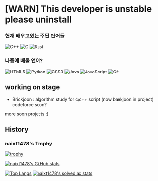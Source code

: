 [WARN] This developer is unstable please uninstall
=====

### 현재 배우고있는 주된 언어들 

<img alt="C++" src="https://img.shields.io/badge/C++-%2300599C.svg?style=for-the-badge&logo=c%2B%2B&logoColor=white&labelColor=black&color=black"/> <img alt="C" src="https://img.shields.io/badge/c-%2300599C.svg?style=for-the-badge&logo=c&logoColor=white&labelColor=black&color=black"/> ![Rust](https://img.shields.io/badge/rust-%23000000.svg?style=for-the-badge&logo=rust&logoColor=white)

### 나중에 배울 언어?

<img alt="HTML5" src="https://img.shields.io/badge/html5-%23E34F26.svg?style=for-the-badge&logo=html5&logoColor=white&labelColor=black&color=black"/> <img alt="Python" src="https://img.shields.io/badge/python-%2314354C.svg?style=for-the-badge&logo=python&logoColor=white&labelColor=black&color=black"/> <img alt="CSS3" src="https://img.shields.io/badge/css3-%231572B6.svg?style=for-the-badge&logo=css3&logoColor=white&labelColor=black&color=black"/> <img alt="Java" src="https://img.shields.io/badge/java-%23ED8B00.svg?style=for-the-badge&logo=java&logoColor=white&labelColor=black&color=black"/> <img alt="JavaScript" src="https://img.shields.io/badge/javascript-%23323330.svg?style=for-the-badge&logo=javascript&logoColor=white&labelColor=black&color=black"/> <img alt="C#" src="https://img.shields.io/badge/c%23-%23239120.svg?style=for-the-badge&logo=c-sharp&logoColor=white&labelColor=black&color=black"/>

working on stage
---
- Brickjoon : algorithm study for c/c++ script (now baekjoon in project) codeforce soon?

more soon projects :)

History
---
###  naixt1478's Trophy

[![trophy](https://github-profile-trophy.vercel.app/?username=naixt1478&theme=gruvbox&no-bg=true&column=5&no-frame=true)](https://github.com/ryo-ma/github-profile-trophy)

[![naixt1478's GitHub stats](https://github-readme-stats.vercel.app/api?username=naixt1478&theme=gruvbox_light&hide_border=true&bg_color=null)](https://github.com/anuraghazra/github-readme-stats)  

[![Top Langs](https://github-readme-stats.vercel.app/api/top-langs/?username=naixt1478&theme=gruvbox_light&layout=compact&hide=ZenScript&langs_count=8&hide_border=true&bg_color=null)](https://github.com/anuraghazra/github-readme-stats)
[![naixt1478's solved.ac stats](https://github-readme-solvedac.hyp3rflow.vercel.app/api/?handle=naixt1478&hide_border=true)](https://solved.ac/naixt1478)
